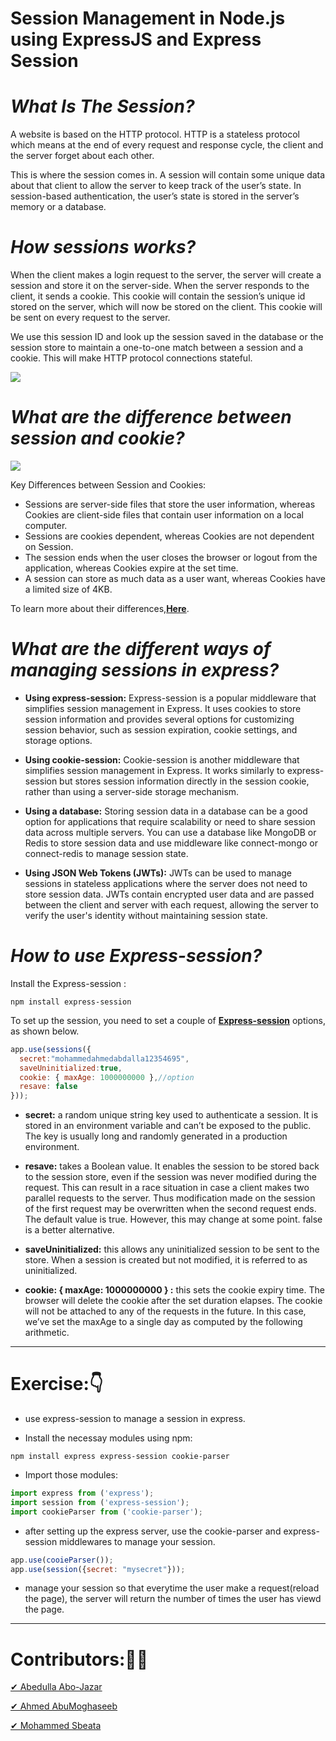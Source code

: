 # **Session Management in Node.js using ExpressJS and Express Session**


# *What Is The Session?*
A website is based on the HTTP protocol. HTTP is a stateless protocol which means at the end of every request and response cycle, the client and the server forget about each other.

This is where the session comes in. A session will contain some unique data about that client to allow the server to keep track of the user’s state. In session-based authentication, the user’s state is stored in the server’s memory or a database.

# *How sessions works?*
When the client makes a login request to the server, the server will create a session and store it on the server-side. When the server responds to the client, it sends a cookie. This cookie will contain the session’s unique id stored on the server, which will now be stored on the client. This cookie will be sent on every request to the server.

We use this session ID and look up the session saved in the database or the session store to maintain a one-to-one match between a session and a cookie. This will make HTTP protocol connections stateful.

![](https://static.javatpoint.com/difference/images/session-vs-cookies2.png)


# *What are the difference between session and cookie?*
![](https://static.javatpoint.com/difference/images/session-vs-cookies.png)

Key Differences between Session and Cookies:

* Sessions are server-side files that store the user information, whereas Cookies are client-side files that contain user information on a local computer.
* Sessions are cookies dependent, whereas Cookies are not dependent on Session.
* The session ends when the user closes the browser or logout from the application, whereas Cookies expire at the set time.
* A session can store as much data as a user want, whereas Cookies have a limited size of 4KB.

To learn more about their differences,**[Here](https://www.javatpoint.com/session-vs-cookies)**.


# *What are the different ways of managing sessions in express?*

* **Using express-session:** Express-session is a popular middleware that simplifies session management in Express. It uses cookies to store session information and provides several options for customizing session behavior, such as session expiration, cookie settings, and storage options.

* **Using cookie-session:** Cookie-session is another middleware that simplifies session management in Express. It works similarly to express-session but stores session information directly in the session cookie, rather than using a server-side storage mechanism.

* **Using a database:** Storing session data in a database can be a good option for applications that require scalability or need to share session data across multiple servers. You can use a database like MongoDB or Redis to store session data and use middleware like connect-mongo or connect-redis to manage session state.

* **Using JSON Web Tokens (JWTs):** JWTs can be used to manage sessions in stateless applications where the server does not need to store session data. JWTs contain encrypted user data and are passed between the client and server with each request, allowing the server to verify the user's identity without maintaining session state.

# *How to use Express-session?*
Install the Express-session :
```
npm install express-session
```
To set up the session, you need to set a couple of **[Express-session](https://www.npmjs.com/package/express-session#sessionoptions)** options, as shown below.
```javaScript
app.use(sessions({
  secret:"mohammedahmedabdalla12354695",
  saveUninitialized:true,
  cookie: { maxAge: 1000000000 },//option
  resave: false 
}));
```
* **secret:** a random unique string key used to authenticate a session. It is stored in an environment variable and can’t be exposed to the public. The key is usually long and randomly generated in a production environment.

* **resave:** takes a Boolean value. It enables the session to be stored back to the session store, even if the session was never modified during the request. This can result in a race situation in case a client makes two parallel requests to the server. Thus modification made on the session of the first request may be overwritten when the second request ends. The default value is true. However, this may change at some point. false is a better alternative.


* **saveUninitialized:** this allows any uninitialized session to be sent to the store. When a session is created but not modified, it is referred to as uninitialized.

* **cookie: { maxAge: 1000000000 } :** this sets the cookie expiry time. The browser will delete the cookie after the set duration elapses. The cookie will not be attached to any of the requests in the future. In this case, we’ve set the maxAge to a single day as computed by the following arithmetic.

<hr>

# **Exercise:👇**

* use express-session to manage a session in express. 

* Install the necessay modules using npm: 

``` 
npm install express express-session cookie-parser
```
* Import those modules:
```javaScript
import express from ('express');
import session from ('express-session');
import cookieParser from ('cookie-parser');
```
* after setting up the express server, use the cookie-parser and express-session middlewares to manage your session. 
```javaScript
app.use(cooieParser());
app.use(session({secret: "mysecret"}));
```

* manage your session so that everytime the user make a request(reload the page), the server will return the number of times the user has viewd the page.


<hr>

# **Contributors:🙋‍♂️** 

[✔ Abedulla Abo-Jazar](https://github.com/AbdallahAbujazar)

[✔ Ahmed AbuMoghaseeb](https://github.com/AhmedMughessib)

[✔ Mohammed Sbeata](https://github.com/Mohammed-Sbeata)